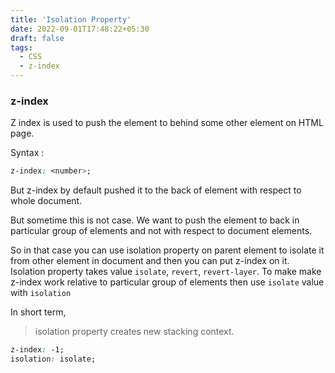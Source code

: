 ```yaml
---
title: 'Isolation Property'
date: 2022-09-01T17:48:22+05:30
draft: false
tags:
  - CSS
  - z-index
---
```


### z-index

Z index is used to push the element to behind some other element on HTML page.

Syntax :

```css
z-index: <number>;
```

But z-index by default pushed it to the back of element with respect to whole document.

But sometime this is not case. We want to push the element to back in particular group of elements and not with respect to document elements.

So in that case you can use isolation property on parent element to isolate it from other element in document and then you can put z-index on it.
Isolation property takes value `isolate`, `revert`, `revert-layer`.
To make make z-index work relative to particular group of elements then use `isolate` value with `isolation`

In short term,

> isolation property creates new stacking context.

```css
z-index: -1;
isolation: isolate;
```
